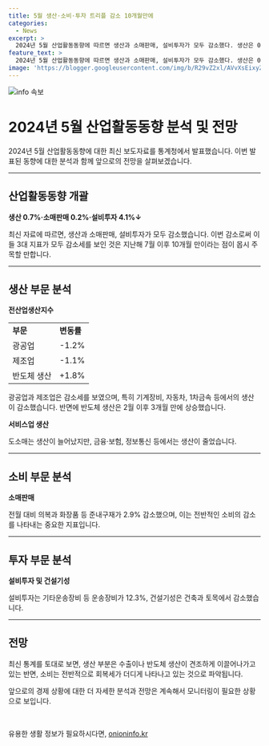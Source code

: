 ```yaml
---
title: 5월 생산·소비·투자 트리플 감소 10개월만에
categories:
  - News
excerpt: >
  2024년 5월 산업활동동향에 따르면 생산과 소매판매, 설비투자가 모두 감소했다. 생산은 0.7%, 소매판매는 0.2%, 설비투자는 4.1% 감소했다. 특히 제조업 생산에서는 기계장비, 자동차, 1차금속 등에서 생산이 감소했지만, 반도체 생산은 1.8% 증가했다. 또한 건설기성도 4.6% 감소했다. 통계청은 생산 부분은 수출이나 반도체 생산이 견조하게 이끌어나가고 있지만, 소비는 회복세가 더디다고 설명했다.
feature_text: >
  2024년 5월 산업활동동향에 따르면 생산과 소매판매, 설비투자가 모두 감소했다. 생산은 0.7%, 소매판매는 0.2%, 설비투자는 4.1% 감소했다. 특히 제조업 생산에서는 기계장비, 자동차, 1차금속 등에서 생산이 감소했지만, 반도체 생산은 1.8% 증가했다. 또한 건설기성도 4.6% 감소했다. 통계청은 생산 부분은 수출이나 반도체 생산이 견조하게 이끌어나가고 있지만, 소비는 회복세가 더디다고 설명했다.
image: 'https://blogger.googleusercontent.com/img/b/R29vZ2xl/AVvXsEixyZcFfHzMRdzZMjFBmAUKJYCLCGyLL1o632UiGVXcaFdKo_bkvkuCioo0uUKlGfBVcT3P84aROyZIXSBEx3Aw5nCQ3pTgDom1WDC4m8eifvWiAmWEEVb4x6G_l8C0QH225ldMjyaFvpxGEBGNO37VmDTDMHGhJPq73UglMfDca1-0aw/s1600/blogspot.png'
---
```


<p><img src="https://blogger.googleusercontent.com/img/b/R29vZ2xl/AVvXsEixyZcFfHzMRdzZMjFBmAUKJYCLCGyLL1o632UiGVXcaFdKo_bkvkuCioo0uUKlGfBVcT3P84aROyZIXSBEx3Aw5nCQ3pTgDom1WDC4m8eifvWiAmWEEVb4x6G_l8C0QH225ldMjyaFvpxGEBGNO37VmDTDMHGhJPq73UglMfDca1-0aw/s1600/blogspot.png" alt="info 속보" /></p>

<h1>2024년 5월 산업활동동향 분석 및 전망</h1>

<p data-ke-size="size16">2024년 5월 산업활동동향에 대한 최신 보도자료를 통계청에서 발표했습니다. 이번 발표된 동향에 대한 분석과 함께 앞으로의 전망을 살펴보겠습니다.</p>

<hr>

<h2 data-ke-size="size26">산업활동동향 개괄</h2>

<p><b>생산 0.7%·소매판매 0.2%·설비투자 4.1%↓</b></p>

<p>최신 자료에 따르면, 생산과 소매판매, 설비투자가 모두 감소했습니다. 이번 감소로써 이들 3대 지표가 모두 감소세를 보인 것은 지난해 7월 이후 10개월 만이라는 점이 몹시 주목할 만합니다.</p>

<hr>

<h2 data-ke-size="size26">생산 부문 분석</h2>

<p><b>전산업생산지수</b></p>

<table>
  <tr>
    <td><b>부문</b></td>
    <td><b>변동률</b></td>
  </tr>
  <tr>
    <td>광공업</td>
    <td>-1.2%</td>
  </tr>
  <tr>
    <td>제조업</td>
    <td>-1.1%</td>
  </tr>
  <tr>
    <td>반도체 생산</td>
    <td>+1.8%</td>
  </tr>
</table>

<p>광공업과 제조업은 감소세를 보였으며, 특히 기계장비, 자동차, 1차금속 등에서의 생산이 감소했습니다. 반면에 반도체 생산은 2월 이후 3개월 만에 상승했습니다.</p>

<p><b>서비스업 생산</b></p>

<p>도소매는 생산이 늘어났지만, 금융·보험, 정보통신 등에서는 생산이 줄었습니다.</p>

<hr>

<h2 data-ke-size="size26">소비 부문 분석</h2>

<p><b>소매판매</b></p>

<p>전월 대비 의복과 화장품 등 준내구재가 2.9% 감소했으며, 이는 전반적인 소비의 감소를 나타내는 중요한 지표입니다.</p>

<hr>

<h2 data-ke-size="size26">투자 부문 분석</h2>

<p><b>설비투자 및 건설기성</b></p>

<p>설비투자는 기타운송장비 등 운송장비가 12.3%, 건설기성은 건축과 토목에서 감소했습니다.</p>

<hr>

<h2 data-ke-size="size26">전망</h2>

<p>최신 통계를 토대로 보면, 생산 부분은 수출이나 반도체 생산이 견조하게 이끌어나가고 있는 반면, 소비는 전반적으로 회복세가 더디게 나타나고 있는 것으로 파악됩니다.</p>

<p>앞으로의 경제 상황에 대한 더 자세한 분석과 전망은 계속해서 모니터링이 필요한 상황으로 보입니다.</p>

<p data-ke-size="size16">&nbsp;</p>
유용한 생활 정보가 필요하시다면, <a href="https://onioninfo.kr" rel="dofollow">onioninfo.kr</a>


